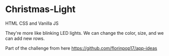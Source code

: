 # Christmas-Light

HTML CSS and Vanilla JS

They're more like blinking LED lights. We can change the color, size, and we can add new rows.

Part of the challenge from here https://github.com/florinpop17/app-ideas
